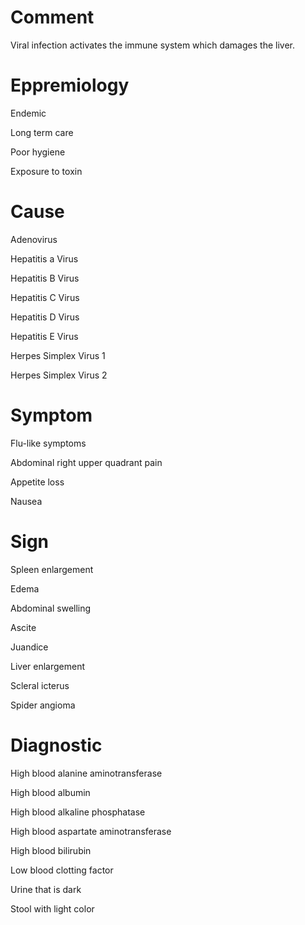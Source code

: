 # Comment

Viral infection activates the immune system which damages the liver.

# Eppremiology

Endemic

Long term care

Poor hygiene

Exposure to toxin

# Cause

Adenovirus

Hepatitis a Virus

Hepatitis B Virus

Hepatitis C Virus

Hepatitis D Virus

Hepatitis E Virus

Herpes Simplex Virus 1

Herpes Simplex Virus 2

# Symptom

Flu-like symptoms

Abdominal right upper quadrant pain

Appetite loss

Nausea

# Sign

Spleen enlargement

Edema

Abdominal swelling

Ascite

Juandice

Liver enlargement

Scleral icterus

Spider angioma

# Diagnostic

High blood alanine aminotransferase

High blood albumin

High blood alkaline phosphatase

High blood aspartate aminotransferase

High blood bilirubin

Low blood clotting factor

Urine that is dark

Stool with light color
